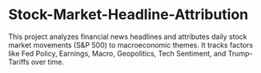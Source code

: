 # Stock-Market-Headline-Attribution
This project analyzes financial news headlines and attributes daily stock market movements (S&amp;P 500) to macroeconomic themes. It tracks factors like Fed Policy, Earnings, Macro, Geopolitics, Tech Sentiment, and Trump-Tariffs over time.

